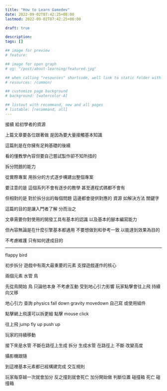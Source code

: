 ```yaml
---
title: "How to Learn Gamedev"
date: 2022-09-02T07:42:25+08:00
lastmod: 2022-09-02T07:42:25+08:00

draft: true

description:
tags: []

## image for preview
# feature: 

## image for open graph
# og: "/post/about-learning/featured.jpg"

## when calling "resources" shortcode, well link to static folder with this path 
# resources: /common/

## customize page background
# background: [watercolor-A] 

## listout with recommand, new and all pages
# listable: [recommand, all]
---
```


<!--more-->

接續 給初學者的資源

上篇文章要各位跟著做 是因為要大量接觸基本知識

這篇則是在你擁有足夠基礎的後續

看的懂教學內容但要自己嘗試製作卻不知所措的

拆分問題的能力

從實際專案 用拆分的方式逐步構建出整個專案

要注意的是 這個系列不會有逐步的教學 甚至連程式碼都不會有

但相對的是 對於拆分出的每個問題 這邊都會提供對應的 資源 如解決方法 關鍵字 

這篇的目的是讓入門者了解 分而治之

文章需要你對使用的開發工具有基本的認識
以及基本的腳本編寫能力

但內容無論是在什麼引擎基本都通用
不要想做到和參考一致
以能達到效果為目的

不考慮維護 只有如何達成目的

----

flappy bird 

初步拆分 遊戲中有兩大最重要的元素 支撐遊戲運作的核心 

兩個元素
水管 鳥 

先從鳥開始
鳥 只論他本身 不考慮互動
受到地心引力影響
玩家點擊會往上飛
持續向又移

地心引力
查詢 physics fall down gravity 
movedown 
自己寫 或使用組件

點擊網上飛還可以拆更細
點擊
mouse click 

往上飛
jump 
fly up
push up 

玩家的持續移動

接下來是水管
不斷在路徑上生成
拆分 
生成水管 
在路徑上 不斷
改變高度

攝影機跟隨

到這裡基本元素都已經構建完成
交互規則

玩家每穿越一次就會加分 反之撞到就會死亡
加分開始做 判斷位置 碰撞箱
死亡 碰撞箱










